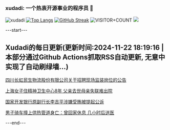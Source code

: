 ### xudadi: 一个热衷开源事业的程序员 👋

![xudadi](https://github-readme-stats-git-masterorgs-github-readme-stats-team.vercel.app/api?username=xudadi)
[![Top Langs](https://github-readme-stats.vercel.app/api/top-langs/?username=xudadi)](https://github.com/anuraghazra/github-readme-stats)
[![GitHub Streak](https://streak-stats.demolab.com?user=xudadi&locale=zh_Hans)](https://git.io/streak-stats)
![VISITOR+COUNT](https://komarev.com/ghpvc/?username=xudadi&label=VISITOR+COUNT)
![](https://raw.githubusercontent.com/xudadi/xudadi/main/assets/github-contribution-grid-snake.svg)


---start---

## Xudadi的每日更新(更新时间:2024-11-22 18:19:16 | 本部分通过Github Actions抓取RSS自动更新, 无意中实现了自动刷绿墙...)

[四川长虹民生物流股份有限公司关于招聘现场监装岗位的公告](https://www.gongkaoleida.com/article/2204036)

[上海女子住精神卫生中心8年 父亲去世母亲失联难出院](https://m.163.com/news/article/JHIBN224051492T3.html)

[国家开发银行原副行长李吉平涉嫌受贿被提起公诉](https://m.163.com/news/article/JHJE0OG5000189PS.html)

[男子骑车撞上供热管道身亡：曾回家休息 几小时后送医](https://m.163.com/news/article/JHJC66VR053469LG.html)

---end---

